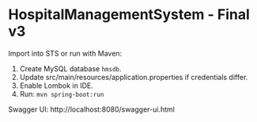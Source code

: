# HospitalManagementSystem - Final v3

Import into STS or run with Maven:

1. Create MySQL database `hmsdb`.
2. Update src/main/resources/application.properties if credentials differ.
3. Enable Lombok in IDE.
4. Run: `mvn spring-boot:run`

Swagger UI: http://localhost:8080/swagger-ui.html
